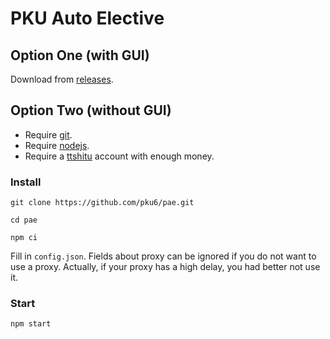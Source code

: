 # PKU Auto Elective

## Option One (with GUI)

Download from [releases](https://github.com/pku6/pae/releases).

## Option Two (without GUI)

- Require [git](https://git-scm.com).
- Require [nodejs](https://nodejs.org).
- Require a [ttshitu](http://www.ttshitu.com) account with enough money.

### Install

```
git clone https://github.com/pku6/pae.git
```

```
cd pae
```

```
npm ci
```

Fill in `config.json`. Fields about proxy can be ignored if you do not want to use a proxy. Actually, if your proxy has a high delay, you had better not use it.

### Start

```
npm start
```